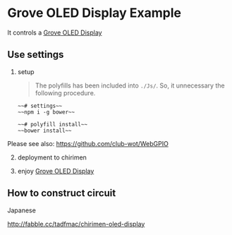 # Grove OLED Display Example

It controls a [Grove OLED Display](http://wiki.seeedstudio.com/wiki/Grove_-_OLED_Display_128*64)

## Use settings

 1. setup

    > The polyfills has been included into `./Js/`.
    > So, it unnecessary the following procedure.

    ```
    ~~# settings~~
    ~~npm i -g bower~~

    ~~# polyfill install~~
    ~~bower install~~

    ```

  Please see also: https://github.com/club-wot/WebGPIO

 2. deployment to chirimen

 3. enjoy [Grove OLED Display](http://wiki.seeedstudio.com/wiki/Grove_-_OLED_Display_128*64)


## How to construct circuit

Japanese

http://fabble.cc/tadfmac/chirimen-oled-display





